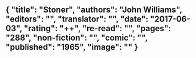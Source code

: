 {
 "title": "Stoner",
 "authors": "John Williams",
 "editors": "",
 "translator": "",
 "date": "2017-06-03",
 "rating": "++",
 "re-read": "",
 "pages": "288",
 "non-fiction": "",
 "comic": "",
 "published": "1965",
 "image": ""
}
---


